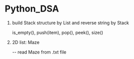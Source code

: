 # Python_DSA

1. build Stack structure by List and reverse string by Stack
   
   is_empty(), push(item), pop(), peek(), size()
   
2. 2D list: Maze
   
   -- read Maze from .txt file
